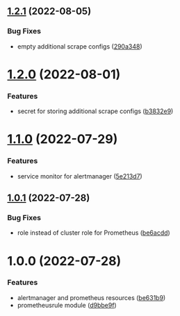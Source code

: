 ## [1.2.1](https://github.com/mongodb-devprod-infrastructure/terraform-kubernetes-prometheus-operator/compare/1.2.0...1.2.1) (2022-08-05)

### Bug Fixes

- empty additional scrape configs ([290a348](https://github.com/mongodb-devprod-infrastructure/terraform-kubernetes-prometheus-operator/commit/290a3485bde77daadd1346db8f2f84f399620253))

# [1.2.0](https://github.com/mongodb-devprod-infrastructure/terraform-kubernetes-prometheus-operator/compare/1.1.0...1.2.0) (2022-08-01)

### Features

- secret for storing additional scrape configs ([b3832e9](https://github.com/mongodb-devprod-infrastructure/terraform-kubernetes-prometheus-operator/commit/b3832e9a302e5186ac93bda8ad51f2f2bf0684c5))

# [1.1.0](https://github.com/mongodb-devprod-infrastructure/terraform-kubernetes-prometheus-operator/compare/1.0.1...1.1.0) (2022-07-29)

### Features

- service monitor for alertmanager ([5e213d7](https://github.com/mongodb-devprod-infrastructure/terraform-kubernetes-prometheus-operator/commit/5e213d7280315f94d2e496991a91078160f54522))

## [1.0.1](https://github.com/mongodb-devprod-infrastructure/terraform-kubernetes-prometheus-operator/compare/1.0.0...1.0.1) (2022-07-28)

### Bug Fixes

- role instead of cluster role for Prometheus ([be6acdd](https://github.com/mongodb-devprod-infrastructure/terraform-kubernetes-prometheus-operator/commit/be6acdd6844e9dda9e406e665a50c5f871c12129))

# 1.0.0 (2022-07-28)

### Features

- alertmanager and prometheus resources ([be631b9](https://github.com/mongodb-devprod-infrastructure/terraform-kubernetes-prometheus-operator/commit/be631b9120e608db0525a459d62fdc0fd2973358))
- prometheusrule module ([d9bbe9f](https://github.com/mongodb-devprod-infrastructure/terraform-kubernetes-prometheus-operator/commit/d9bbe9fb677f6817a36120a877dffc68a405fed3))
